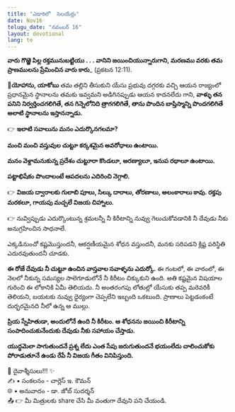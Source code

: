 ```yaml
---
title: "ఎడారిలో  సెలయేర్లు"
date: Nov16
telugu_date: "నవంబర్ 16"
layout: devotional
lang: te
---
```


**వారు గొఱ్ఱె పిల్ల రక్తమునుబట్టియు . . . వానిని జయించియున్నారుగాని, మరణము వరకు తమ ప్రాణములను ప్రేమించిన వారు కారు**_ (ప్రకటన 12:11).

**📖యోహాను, యాకోబు** తమ తల్లిని తీసుకుని యేసు ప్రభువు దగ్గరకు వచ్చి ఆయన రాజ్యంలో ప్రధానమైన స్థానాలను తమకు ఇవ్వమని అడిగినప్పుడు ఆయన కాదనలేదు గాని, **వాళ్ళు తన పనిని నిర్వర్తించగలిగితే, తన గిన్నెలోనిది త్రాగగలిగితే, తాను పొందిన బాప్తిస్మాన్ని పొందగలిగితే అలాటి స్థానాలను ఇస్తానన్నాడు.**

👉 **ఇలాటి సవాలును మనం ఎదుర్కొనగలమా?**
 
**మంచి మంచి వస్తువుల చుట్టూ కర్కశమైన అవరోధాలు ఉంటాయి.**

 **మనం వెళ్దామనుకున్న ప్రదేశం చుట్టూరా కొండలూ, అరణ్యాలూ, ఇనుప రథాలూ ఉంటాయి.**

 **పట్టాభిషేకం పొందాలంటే ఆపదలను ఎదిరించి నెగ్గాలి.**

 👉 **విజయ ద్వారాలకు గులాబి పూలు, సిల్కు దారాలు, తోరణాలు, అలంకారాలు కావు. రక్తపు మరకలూ, గాయపు మచ్చలే విజయ చిహ్నాలు.** 

👉 నువ్విప్పుడు ఎదుర్కొంటున్న శ్రమలన్నీ నీ కిరీటాన్ని నువ్వు గెలుచుకోవడానికి నీ దేవుడు నీకు అనుగ్రహించిన సాధనాలే.

ఎక్కడినుంచో కష్టమొస్తుందనీ, ఆకర్షణీయమైన శోధన వస్తుందనీ, మనకు సరిపడని క్లిష్ట పరిస్థితి ఎదురవుతుందనీ చూడకు. 

**ఈ రోజే దేవుడు నీ చుట్టూ ఉంచిన వాస్తవాల సవాళ్ళను ఎదుర్కో.** ఈ గంటలో, ఈ వారంలో, ఈ నెలలో నీకున్న సమస్యల సాలెగూడులోనే నీ కిరీటం చిక్కుకుని ఉంది. అతి కష్టమైన విషయాల గురించి ఈ లోకానికి ఏమీ తెలియదు. నీ అంతరంగపు లోతుల్లో యేసుకు తప్ప మరెవరికీ తెలియని, బయటకు నువ్వు ధైర్యంగా చెప్పలేని ఇబ్బంది ఒకటుంది. ప్రాణాలు పెట్టడంకంటే దుర్భరమైనది నీలో ఉన్న ఆ ముల్లు.

**ప్రియ స్నేహితుడా, అందులోనే ఉంది నీ కిరీటం. ఆ శోధనను జయించి కిరీటాన్ని సంపాదించుకునేందుకు దేవుడు నీకు సహాయం చేస్తాడు.**

**యుద్ధమెలా సాగుతుందనే ప్రశ్న లేదు ఎంత సేపు జరుగుతుందనే భయంలేదు చాలించుకోకు పోరాడుతూనే ఉండు రేపే నీ విజయ గీతం వినిపిస్తుంది.**

<div class="blessing">🙏 <span class="bless-text">దైవాశ్శీసులు!!!</span> ✨</div>

<div class="credit">✍️ <span class="credit-text">▪ సంకలనం - చార్లెస్ ఇ. కౌమన్</span></div>
<div class="credit">🌐 <span class="credit-text">▪ అనువాదం - డా. జోబ్ సుదర్శన్</span></div>


<div class="share">📤 👉 <span class="share-text">మీ మిత్రులకు share చేసి మీ వంతుగా దేవుని పని చేయండి.</span></div>
